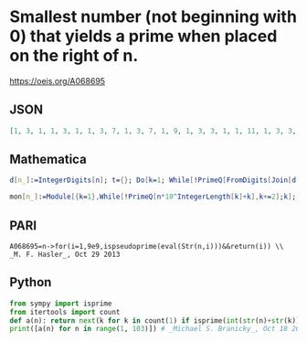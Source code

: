 # Smallest number \(not beginning with 0\) that yields a prime when placed on the right of n\.
https://oeis.org/A068695
## JSON
```JSON
[1, 3, 1, 1, 3, 1, 1, 3, 7, 1, 3, 7, 1, 9, 1, 3, 3, 1, 1, 11, 1, 3, 3, 1, 1, 3, 1, 1, 3, 7, 1, 17, 1, 7, 3, 7, 3, 3, 7, 1, 9, 1, 1, 3, 7, 1, 9, 7, 1, 3, 13, 1, 23, 1, 7, 3, 1, 7, 3, 1, 3, 11, 1, 1, 3, 1, 3, 3, 1, 1, 9, 7, 3, 3, 1, 1, 3, 7, 7, 9, 1, 1, 9, 19, 3, 3, 7, 1, 23, 7, 1, 9, 7, 1, 3, 7, 1, 3, 1, 9, 3, 1]
```
## Mathematica
```Mathematica
d[n_]:=IntegerDigits[n]; t={}; Do[k=1; While[!PrimeQ[FromDigits[Join[d[n],d[k]]]],k++]; AppendTo[t,k],{n,102}]; t (* _Jayanta Basu_, May 21 2013 *)
```
```Mathematica
mon[n_]:=Module[{k=1},While[!PrimeQ[n*10^IntegerLength[k]+k],k+=2];k]; Array[mon,110] (* _Harvey P. Dale_, Aug 13 2018 *)
```
## PARI
```PARI
A068695=n->for(i=1,9e9,ispseudoprime(eval(Str(n,i)))&&return(i)) \\ _M. F. Hasler_, Oct 29 2013
```
## Python
```Python
from sympy import isprime
from itertools import count
def a(n): return next(k for k in count(1) if isprime(int(str(n)+str(k))))
print([a(n) for n in range(1, 103)]) # _Michael S. Branicky_, Oct 18 2022
```
